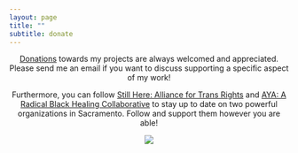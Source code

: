 ```yaml
---
layout: page
title: ""
subtitle: donate
---
```


<p align="center"> <a href="https://www.paypal.me/miadawson">Donations</a> towards my projects are always welcomed and appreciated.  Please send me an email if you want to discuss supporting a specific aspect of my work! 
  
<p align="center"> Furthermore, you can follow <a href="https://www.facebook.com/StillHere4TransRights/">Still Here: Alliance for Trans Rights</a> and <a href="https://www.facebook.com/ayablackcollab/"> AYA: A Radical Black Healing Collaborative</a> to stay up to date on two powerful organizations in Sacramento. Follow and support them however you are able!

<p align="center"><img src= "https://media.giphy.com/media/3o7bu2s4p3ydnZ1WVy/giphy.gif" /></p>

